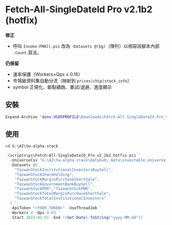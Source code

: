 # Fetch-All-SingleDateId Pro v2.1b2 (hotfix)

**修正**
- 呼叫 `Invoke-FMAll.ps1` 改為 `-Datasets @($g)`（陣列）以相容該腳本內部 `.Count` 寫法。

**仍保留**
- 速率保護（Workers×Qps ≤ 0.16）
- 市場級資料集自動分流（映射到 `prices|chip|stock_info`）
- symbol 正規化、斷點續跑、重試/退避、進度顯示

## 安裝
```powershell
Expand-Archive "$env:USERPROFILE\Downloads\Fetch-All-SingleDateId_Pro_v2_1b2_hotfix.zip" -DestinationPath "G:\AI\tw-alpha-stack" -Force
```

## 使用
```powershell
cd G:\AI\tw-alpha-stack

.\scripts\ps\Fetch-All-SingleDateId_Pro_v2_1b2_hotfix.ps1 `
  -UniverseCsv "G:\AI\tw-alpha-stack\datahub\_meta\investable_universe.csv" `
  -Datasets @(
    "TaiwanStockInstitutionalInvestorsBuySell",
    "TaiwanStockShareholding",
    "TaiwanStockMarginPurchaseShortSale",
    "TaiwanStockGovernmentBankBuySell",
    "TaiwanStockPER","TaiwanStockPBR",
    "TaiwanStockTotalMarginPurchaseShortSale",
    "TaiwanStockTotalInstitutionalInvestors"
  ) `
  -ApiToken "<YOUR_TOKEN>" -UseThreadJob `
  -Workers 4 -Qps 0.03 `
  -Start 2015-01-01 -End ((Get-Date).ToString("yyyy-MM-dd"))
```

